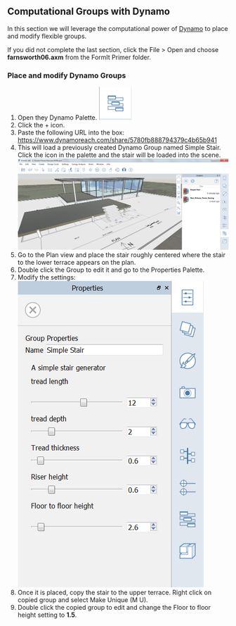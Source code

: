 Computational Groups with Dynamo
--------------------------------

In this section we will leverage the computational power of [Dynamo](http://dynamobim.org/) to place and modify flexible groups.

If you did not complete the last section, click the File &gt; Open and choose **farnsworth06.axm** from the FormIt Primer folder.

### Place and modify Dynamo Groups
1. Open they Dynamo Palette. ![](./images/99a4e906-2dd3-4a71-bcc9-578018dc5fb8.png)
2. Click the + icon.
3. Paste the following URL into the box: <https://www.dynamoreach.com/share/5780fb888794379c4b65b941>
4. This will load a previously created Dynamo Group named Simple Stair. Click the icon in the palette and the stair will be loaded into the scene. ![](./images/7f47eb16-9bde-4a17-bf63-898774c31338.png)
5. Go to the Plan view and place the stair roughly centered where the stair to the lower terrace appears on the plan. 
6. Double click the Group to edit it and go to the Properties Palette.
7. Modify the settings: 
![](./images/c068120a-7b4b-4816-ba48-8f7a8066262c.png)
8. Once it is placed, copy the stair to the upper terrace. Right click on copied group and select Make Unique (M U).
9. Double click the copied group to edit and change the Floor to floor height setting to **1.5**.